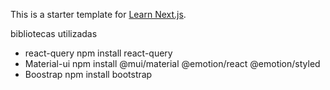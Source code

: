 This is a starter template for [Learn Next.js](https://nextjs.org/learn).

bibliotecas utilizadas
- react-query
    npm install react-query
- Material-ui
    npm install @mui/material @emotion/react @emotion/styled
- Boostrap
    npm install bootstrap